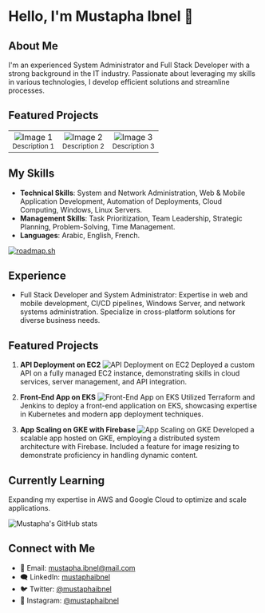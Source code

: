 # Hello, I'm Mustapha Ibnel 👋

## About Me
I'm an experienced System Administrator and Full Stack Developer with a strong background in the IT industry. Passionate about leveraging my skills in various technologies, I develop efficient solutions and streamline processes.

## Featured Projects
<table>
  <tr>
    <td align="center">
      <img src="images/iac.gif" alt="Image 1" width="auto" />
      <br />
      <sub>Description 1</sub>
    </td>
    <td align="center">
      <img src="images/ci-cd.gif" alt="Image 2" width="auto" />
      <br />
      <sub>Description 2</sub>
    </td>
    <td align="center">
      <img src="images/ci-cd.gif" alt="Image 3" width="auto" />
      <br />
      <sub>Description 3</sub>
    </td>
  </tr>
</table>


## My Skills
- **Technical Skills**: System and Network Administration, Web & Mobile Application Development, Automation of Deployments, Cloud Computing, Windows, Linux Servers.
- **Management Skills**: Task Prioritization, Team Leadership, Strategic Planning, Problem-Solving, Time Management.
- **Languages**: Arabic, English, French.

[![roadmap.sh](https://api.roadmap.sh/v1-badge/wide/64b5f7f40a49b0be0ed77f8b?variant=dark&roadmaps=full-stack%2Cfrontend%2Cbackend%2Cdevops)](https://roadmap.sh)

## Experience
- Full Stack Developer and System Administrator: Expertise in web and mobile development, CI/CD pipelines, Windows Server, and network systems administration. Specialize in cross-platform solutions for diverse business needs.

## Featured Projects
1. **API Deployment on EC2**
   ![API Deployment on EC2](images/ci-cd.gif)
   Deployed a custom API on a fully managed EC2 instance, demonstrating skills in cloud services, server management, and API integration.

2. **Front-End App on EKS**
   ![Front-End App on EKS](URL_TO_YOUR_EKS_PROJECT_IMAGE)
   Utilized Terraform and Jenkins to deploy a front-end application on EKS, showcasing expertise in Kubernetes and modern app deployment techniques.

3. **App Scaling on GKE with Firebase**
   ![App Scaling on GKE](URL_TO_YOUR_GKE_PROJECT_IMAGE)
   Developed a scalable app hosted on GKE, employing a distributed system architecture with Firebase. Included a feature for image resizing to demonstrate proficiency in handling dynamic content.

## Currently Learning 
Expanding my expertise in AWS and Google Cloud to optimize and scale applications.

![Mustapha's GitHub stats](https://github-readme-stats.vercel.app/api?username=mustaphaibnel&show_icons=true&theme=tokyonight)

## Connect with Me 
- 📧 Email: [mustapha.ibnel@mail.com](mailto:mustapha.ibnel@mail.com)
- 🗨️ LinkedIn: [mustaphaibnel](https://linkedin.com/in/mustaphaibnel)
- 🐦 Twitter: [@mustaphaibnel](https://twitter.com/mustaphaibnel)
- 📸 Instagram: [@mustaphaibnel](https://instagram.com/mustaphaibnel)
